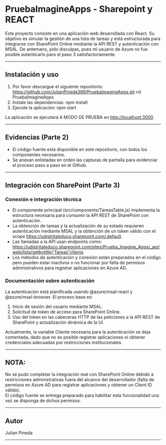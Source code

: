 # PruebaImagineApps - Sharepoint y REACT
Este proyecto consiste en una aplicación web desarrollada con React. Su objetivo es simular la gestión de una lista de tareas y está estructurada para integrarse con SharePoint Online mediante la API REST y autenticación con MSAL. De antemano, pido disculpas, pues mi usuario de Azure no fue posible autenticarlo para el paso 3 satisfactoriamente.

---

## Instalación y uso

1. Por favor descargue el siguiente repositorio:
https://github.com/JulianPineda369/PruebaImagineApps.git
cd PruebaImagineApps
2. Instale las dependencias:
npm install
3. Ejecute la aplicación:
npm start

La aplicación se ejecutará A MODO DE PRUEBA en [http://localhost:3000](http://localhost:3000).

---

## Evidencias (Parte 2)

- El código fuente está disponible en este repositorio, con todos los componentes necesarios.
- Se anexan enlistadas en orden las capturas de pantalla para evidenciar el proceso paso a paso en el Github.

---

## Integración con SharePoint (Parte 3)

### Conexión e integración técnica

- El componente principal (src/components/TareasTable.js) implementa la estructura necesaria para consumir la API REST de SharePoint con autenticación.
- La obtención de tareas y la actualización de su estado requieren autenticación mediante MSAL y la obtención de un token válido con el scope https://udistritaleduco.sharepoint.com/.default.
- Las llamadas a la API usan endpoints como:
https://udistritaleduco.sharepoint.com/sites/Prueba_Imagine_Apps/_api/web/lists/getbytitle('Tareas')/items
- Los métodos de autenticación y conexión están preparados en el código pero pueden estar inactivos o no funcionar por falta de permisos administrativos para registrar aplicaciones en Azure AD.

### Documentación sobre autenticación

La autenticación está planificada usando @azure/msal-react y @azure/msal-browser. El proceso base es:

1. Inicio de sesión del usuario mediante MSAL.
2. Solicitud de token de acceso para SharePoint Online.
3. Uso del token en las cabeceras HTTP de las peticiones a la API REST de SharePoint y actualización dinámica de la UI.

Actualmente, la variable Cliente necesaria para la autenticación se deja comentada, dado que no es posible registrar aplicaciones ni obtener credenciales adecuadas por restricciones institucionales.

---
## NOTA:
No se pudo completar la integración real con SharePoint Online debido a restricciones administrativas fuera del alcance del desarrollador (falta de permisos en Azure AD para registrar aplicaciones y obtener un Client ID válido).  
El código fuente se entrega preparado para habilitar esta funcionalidad una vez se disponga de dichos permisos.

---

## Autor

Julian Pineda

---
